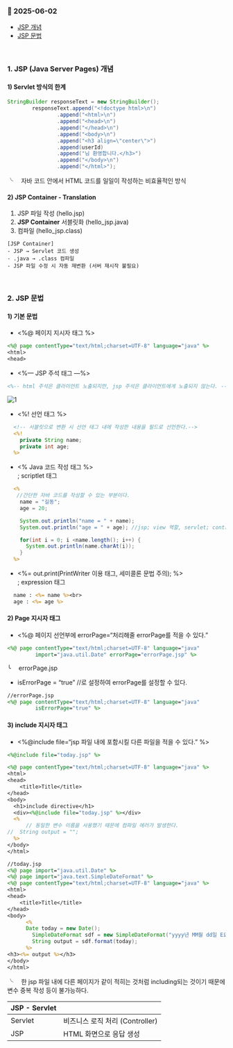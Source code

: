 ### :link: 2025-06-02
- [JSP 개념](#1-jsp-java-server-pages-개념)
- [JSP 문법](#2-jsp-문법)
 
&nbsp;
### 1. JSP (Java Server Pages) 개념
#### 1) Servlet 방식의 한계
```java
StringBuilder responseText = new StringBuilder();
        responseText.append("<!doctype html>\n")
                .append("<html>\n")
                .append("<head>\n")
                .append("</head>\n")
                .append("<body>\n")
                .append("<h3 align=\"center\">")
                .append(userId)
                .append("님 환영합니다.</h3>")
                .append("</body>\n")
                .append("</html>");
```
╰&emsp; 자바 코드 안에서 HTML 코드를 일일이 작성하는 비효율적인 방식
#### 2) JSP Container - Translation
1. JSP 파일 작성 (hello.jsp)
2. **JSP Container** 서블릿화 (hello_jsp.java)
3. 컴파일 (hello_jsp.class)

```
[JSP Container]
- JSP → Servlet 코드 생성
- .java → .class 컴파일
- JSP 파일 수정 시 자동 재변환 (서버 재시작 불필요)
```
&nbsp;
### 2. JSP 문법
#### 1) 기본 문법
- <%@ 페이지 지시자 태그 %>
```jsp
<%@ page contentType="text/html;charset=UTF-8" language="java" %>
<html>
<head>
```
- <%— JSP 주석 태그 —%>
```jsp
<%-- html 주석은 클라이언트 노출되지만, jsp 주석은 클라이언트에게 노출되지 않는다. --%>
```
![1](img/20250602(1).png)
- <%! 선언 태그 %>
```jsp
  <!-- 서블릿으로 변환 시 선언 태그 내에 작성한 내용을 필드로 선언한다.-->
  <%!
    private String name;
    private int age;
  %>
```
- <% Java 코드 작성 태그 %>   
; scriptlet 태그
```jsp
  <%
   //간단한 자바 코드를 작성할 수 있는 부분이다.
    name = "길동";
    age = 20;

    System.out.println("name = " + name);
    System.out.println("age = " + age); //jsp; view 역할, servlet; controller

    for(int i = 0; i <name.length(); i++) {
      System.out.println(name.charAt(i));
    }
  %>
```
- <%= out.print(PrintWriter 이용 태그, 세미콜론 문법 주의); %>   
; expression 태그
```jsp
  name : <%= name %><br>
  age : <%= age %>
``` 
#### 2) Page 지시자 태그
- <%@ 페이지 선언부에
errorPage=“처리해줄 errorPage를 적을 수 있다.”
```jsp
<%@ page contentType="text/html;charset=UTF-8" language="java"
         import="java.util.Date" errorPage="errorPage.jsp" %>
```
╰&emsp; errorPage.jsp
- isErrorPage = “true” //로 설정하여 errorPage를 설정할 수 있다.
```jsp
//errorPage.jsp
<%@ page contentType="text/html;charset=UTF-8" language="java"
         isErrorPage="true" %>
```
#### 3) include 지시자 태그
- <%@include file=“jsp 파일 내에 포함시킬 다른 파일을 적을 수 있다.” %>
```jsp
<%@include file="today.jsp" %>
```
```jsp
<%@ page contentType="text/html;charset=UTF-8" language="java" %>
<html>
<head>
    <title>Title</title>
</head>
<body>
  <h1>include directive</h1>
  <div><%@include file="today.jsp" %></div>
  <%
      // 동일한 변수 이름을 사용했기 때문에 컴파일 에러가 발생한다.
//  String output = "";
  %>
</body>
</html>
```
```jsp
//today.jsp
<%@ page import="java.util.Date" %>
<%@ page import="java.text.SimpleDateFormat" %>
<%@ page contentType="text/html;charset=UTF-8" language="java" %>
<html>
<head>
    <title>Title</title>
</head>
<body>
      <%
      Date today = new Date();
        SimpleDateFormat sdf = new SimpleDateFormat("yyyy년 MM월 dd일 E요일 a hh시 mm분 ss초");
        String output = sdf.format(today);
      %>
<h3><%= output %></h3>
</body>
</html>
```
╰&emsp; 한 jsp 파일 내에 다른 페이지가 같이 적히는 것처럼 including되는 것이기 때문에 변수 중복 작성 등이 불가능하다.

|JSP - Servlet||
|--|--|
|Servlet|비즈니스 로직 처리 (Controller)|
|JSP|HTML 화면으로 응답 생성|